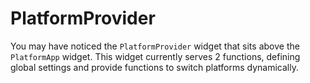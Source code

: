 # PlatformProvider

You may have noticed the `PlatformProvider` widget that sits above the `PlatformApp` widget. This widget currently serves 2 functions, defining global settings and provide functions to switch platforms dynamically.

